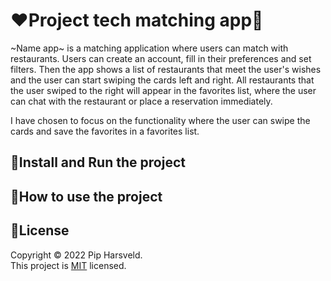 # :heart:Project tech matching app:fork_and_knife:
~Name app~ is a matching application where users can match with restaurants. Users can create an account, fill in their preferences and set filters. Then the app shows a list of restaurants that meet the user's wishes and the user can start swiping the cards left and right. All restaurants that the user swiped to the right will appear in the favorites list, where the user can chat with the restaurant or place a reservation immediately.

I have chosen to focus on the functionality where the user can swipe the cards and save the favorites in a favorites list.


## :rocket:Install and Run the project


## :book:How to use the project

## :page_with_curl:License
Copyright © 2022 Pip Harsveld.<br>
This project is [MIT](https://github.com/PipHarsveld/projectTech/blob/main/LICENSE) licensed.
